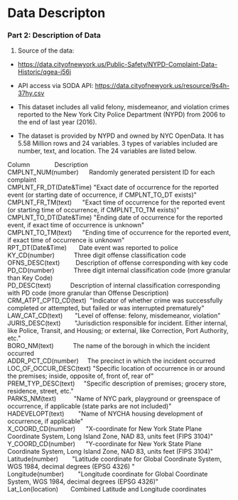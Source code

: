 Data Descripton
================

### Part 2: Description of Data

1. Source of the data:

  * https://data.cityofnewyork.us/Public-Safety/NYPD-Complaint-Data-Historic/qgea-i56i
  * API access via SODA API: https://data.cityofnewyork.us/resource/9s4h-37hy.csv
  
  * This dataset includes all valid felony, misdemeanor, and violation crimes reported to the New York City Police Department (NYPD) from 2006 to the end of last year (2016).
  
  * The dataset is provided by NYPD and owned by NYC OpenData. It has 5.58 Million rows and 24 variables. 3 types of variables included are number, text, and location. The 24 variables are listed below.
  
Column&nbsp;&nbsp;&nbsp;&nbsp;&nbsp;&nbsp;&nbsp;&nbsp;&nbsp;&nbsp;&nbsp;&nbsp;&nbsp;&nbsp;Description  
CMPLNT_NUM(number)&nbsp;&nbsp;&nbsp;&nbsp;&nbsp;&nbsp;Randomly generated persistent ID for each complaint  
CMPLNT_FR_DT(Date&Time)&nbsp;"Exact date of occurrence for the reported event (or starting date of occurrence, if CMPLNT_TO_DT exists)"  
CMPLNT_FR_TM(text)&nbsp;&nbsp;&nbsp;&nbsp;&nbsp;&nbsp;"Exact time of occurrence for the reported event (or starting time of occurrence, if CMPLNT_TO_TM exists)"  
CMPLNT_TO_DT(Date&Time)&nbsp;"Ending date of occurrence for the reported event, if exact time of occurrence is unknown"  
CMPLNT_TO_TM(text)&nbsp;&nbsp;&nbsp;&nbsp;&nbsp;&nbsp;"Ending time of occurrence for the reported event, if exact time of occurrence is unknown"  
RPT_DT(Date&Time)&nbsp;&nbsp;&nbsp;&nbsp;&nbsp;&nbsp;&nbsp;Date event was reported to police  
KY_CD(number)&nbsp;&nbsp;&nbsp;&nbsp;&nbsp;&nbsp;&nbsp;&nbsp;&nbsp;&nbsp;&nbsp;Three digit offense classification code  
OFNS_DESC(text)&nbsp;&nbsp;&nbsp;&nbsp;&nbsp;&nbsp;&nbsp;&nbsp;&nbsp;Description of offense corresponding with key code  
PD_CD(number)&nbsp;&nbsp;&nbsp;&nbsp;&nbsp;&nbsp;&nbsp;&nbsp;&nbsp;&nbsp;&nbsp;Three digit internal classification code (more granular than Key Code)  
PD_DESC(text)&nbsp;&nbsp;&nbsp;&nbsp;&nbsp;&nbsp;&nbsp;&nbsp;&nbsp;&nbsp;&nbsp;Description of internal classification corresponding with PD code (more granular than Offense Description)  
CRM_ATPT_CPTD_CD(text)&nbsp;&nbsp;"Indicator of whether crime was successfully completed or attempted, but failed or was interrupted prematurely"  
LAW_CAT_CD(text)&nbsp;&nbsp;&nbsp;&nbsp;&nbsp;&nbsp;&nbsp;"Level of offense: felony, misdemeanor, violation"  
JURIS_DESC(text)&nbsp;&nbsp;&nbsp;&nbsp;&nbsp;&nbsp;&nbsp;&nbsp;"Jurisdiction responsible for incident. Either internal, like Police, Transit, and Housing; or external, like Correction, Port Authority, etc."  
BORO_NM(text)&nbsp;&nbsp;&nbsp;&nbsp;&nbsp;&nbsp;&nbsp;&nbsp;&nbsp;&nbsp;&nbsp;The name of the borough in which the incident occurred  
ADDR_PCT_CD(number)&nbsp;&nbsp;&nbsp;&nbsp;&nbsp;The precinct in which the incident occurred  
LOC_OF_OCCUR_DESC(text)&nbsp;"Specific location of occurrence in or around the premises; inside, opposite of, front of, rear of"  
PREM_TYP_DESC(text)&nbsp;&nbsp;&nbsp;&nbsp;&nbsp;"Specific description of premises; grocery store, residence, street, etc."  
PARKS_NM(text)&nbsp;&nbsp;&nbsp;&nbsp;&nbsp;&nbsp;&nbsp;&nbsp;&nbsp;&nbsp;"Name of NYC park, playground or greenspace of occurrence, if applicable (state parks are not included)"  
HADEVELOPT(text)&nbsp;&nbsp;&nbsp;&nbsp;&nbsp;&nbsp;&nbsp;&nbsp;"Name of NYCHA housing development of occurrence, if applicable"  
X_COORD_CD(number)&nbsp;&nbsp;&nbsp;&nbsp;&nbsp;&nbsp;"X-coordinate for New York State Plane Coordinate System, Long Island Zone, NAD 83, units feet (FIPS 3104)"  
Y_COORD_CD(number)&nbsp;&nbsp;&nbsp;&nbsp;&nbsp;&nbsp;"Y-coordinate for New York State Plane Coordinate System, Long Island Zone, NAD 83, units feet (FIPS 3104)"  
Latitude(number)&nbsp;&nbsp;&nbsp;&nbsp;&nbsp;&nbsp;&nbsp;&nbsp;"Latitude coordinate for Global Coordinate System, WGS 1984, decimal degrees (EPSG 4326) "  
Longitude(number)&nbsp;&nbsp;&nbsp;&nbsp;&nbsp;&nbsp;&nbsp;&nbsp;"Longitude coordinate for Global Coordinate System, WGS 1984, decimal degrees (EPSG 4326)"  
Lat_Lon(location)&nbsp;&nbsp;&nbsp;&nbsp;&nbsp;&nbsp;&nbsp;Combined Latitude and Longitude coordinates  
